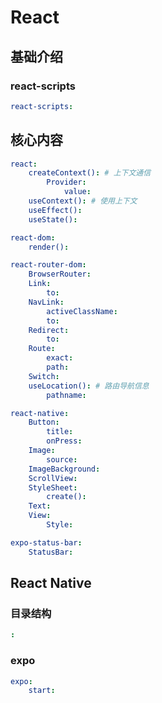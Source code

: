 # React


## 基础介绍


### react-scripts
```yaml
react-scripts:

```


## 核心内容

```yaml
react:
    createContext(): # 上下文通信
        Provider:
            value:
    useContext(): # 使用上下文
    useEffect():
    useState():

react-dom:
    render():

react-router-dom:
    BrowserRouter:
    Link:
        to:
    NavLink:
        activeClassName:
        to:
    Redirect:
        to:
    Route:
        exact:
        path:
    Switch:
    useLocation(): # 路由导航信息
        pathname:

react-native:
    Button:
        title:
        onPress:
    Image:
        source:
    ImageBackground:
    ScrollView:
    StyleSheet:
        create():
    Text:
    View:
        Style:

expo-status-bar:
    StatusBar:
```






## React Native

### 目录结构
```yaml
:

```


### expo
```yaml
expo:
    start:
```



